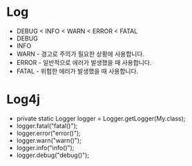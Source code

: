 # Log
 - DEBUG < INFO < WARN < ERROR < FATAL
  - DEBUG
  - INFO
  - WARN - 경고로 주의가 필요한 상황에 사용합니다.
  - ERROR - 일반적으로 에러가 발생했을 때 사용합니다.
  - FATAL - 위험한 에러가 발생했을 때 사용합니다.
 
   
# Log4j 
 
 - private static Logger logger = Logger.getLogger(My.class);
 - logger.fatal("fatal()");
 - logger.error("error()");
 - logger.warn("warn()");
 - logger.info("info()");
 - logger.debug("debug()");
